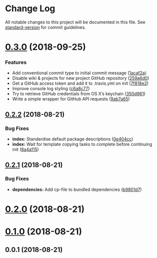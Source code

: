 # Change Log

All notable changes to this project will be documented in this file. See [standard-version](https://github.com/conventional-changelog/standard-version) for commit guidelines.

<a name="0.3.0"></a>
# [0.3.0](https://github.com/delucis/delucis-create/compare/v0.2.2...v0.3.0) (2018-09-25)


### Features

* Add conventional commit type to initial commit message ([1acaf2a](https://github.com/delucis/delucis-create/commit/1acaf2a))
* Disable wiki & projects for new project GitHub repository ([259a6d0](https://github.com/delucis/delucis-create/commit/259a6d0))
* Get a GitHub access token and add it to .travis.yml on init ([7f818e2](https://github.com/delucis/delucis-create/commit/7f818e2))
* Improve console log styling ([c6a8c77](https://github.com/delucis/delucis-create/commit/c6a8c77))
* Try to retrieve GitHub credentials from OS X’s keychain ([350d961](https://github.com/delucis/delucis-create/commit/350d961))
* Write a simple wrapper for GitHub API requests ([9ab7a65](https://github.com/delucis/delucis-create/commit/9ab7a65))



<a name="0.2.2"></a>
## [0.2.2](https://github.com/delucis/delucis-create/compare/v0.2.1...v0.2.2) (2018-08-21)


### Bug Fixes

* **index:** Standardise default package descriptions ([0e404cc](https://github.com/delucis/delucis-create/commit/0e404cc))
* **index:** Wait for template copying tasks to complete before continuing init ([8a4a115](https://github.com/delucis/delucis-create/commit/8a4a115))



<a name="0.2.1"></a>
## [0.2.1](https://github.com/delucis/delucis-create/compare/v0.2.0...v0.2.1) (2018-08-21)


### Bug Fixes

* **dependencies:** Add cp-file to bundled dependencies ([b9801d7](https://github.com/delucis/delucis-create/commit/b9801d7))



<a name="0.2.0"></a>
# [0.2.0](https://github.com/delucis/delucis-create/compare/v0.1.0...v0.2.0) (2018-08-21)



<a name="0.1.0"></a>
# [0.1.0](https://github.com/delucis/delucis-create/compare/v0.0.1...v0.1.0) (2018-08-21)



<a name="0.0.1"></a>
## 0.0.1 (2018-08-21)
